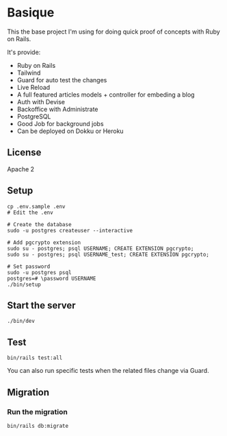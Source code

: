 # Basique

This the base project I'm using for doing quick proof of concepts with Ruby 
on Rails.


It's provide:

* Ruby on Rails
* Tailwind
* Guard for auto test the changes
* Live Reload
* A full featured articles models + controller for embeding a blog
* Auth with Devise
* Backoffice with Administrate
* PostgreSQL
* Good Job for background jobs
* Can be deployed on Dokku or Heroku

## License

Apache 2

## Setup

```
cp .env.sample .env
# Edit the .env

# Create the database
sudo -u postgres createuser --interactive

# Add pgcrypto extension
sudo su - postgres; psql USERNAME; CREATE EXTENSION pgcrypto; 
sudo su - postgres; psql USERNAME_test; CREATE EXTENSION pgcrypto; 

# Set password
sudo -u postgres psql    
postgres=# \password USERNAME
./bin/setup
```

## Start the server

```
./bin/dev
```

## Test

```
bin/rails test:all 
```

You can also run specific tests when the related files change via Guard.

## Migration

### Run the migration
```
bin/rails db:migrate
```